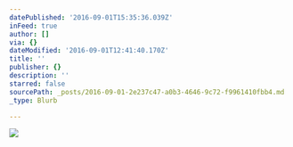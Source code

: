 ```yaml
---
datePublished: '2016-09-01T15:35:36.039Z'
inFeed: true
author: []
via: {}
dateModified: '2016-09-01T12:41:40.170Z'
title: ''
publisher: {}
description: ''
starred: false
sourcePath: _posts/2016-09-01-2e237c47-a0b3-4646-9c72-f9961410fbb4.md
_type: Blurb

---
```

![](https://the-grid-user-content.s3-us-west-2.amazonaws.com/1d790573-cf6e-4e52-8043-e7b91c1a91c3.jpg)